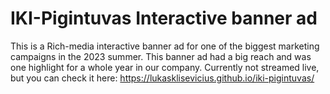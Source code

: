 # IKI-Pigintuvas Interactive banner ad

This is a Rich-media interactive banner ad for one of the biggest marketing campaigns in the 2023 summer.
This banner ad had a big reach and was one highlight for a whole year in our company.
Currently not streamed live, but you can check it here: https://lukasklisevicius.github.io/iki-pigintuvas/
